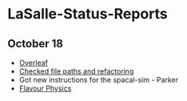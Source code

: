 # LaSalle-Status-Reports

## October 18
* [Overleaf](https://www.overleaf.com/project/670fc88389caa7db2f24b)
* [Checked file paths and refactoring](https://gitlab.cern.ch/lasalle/rad-lb02lbgammabr-obs/lb02lbgammabr)
* Got new instructions for the spacal-sim - Parker
* [Flavour Physics](https://github.com/uzzielperez/Flavour-Physics)
